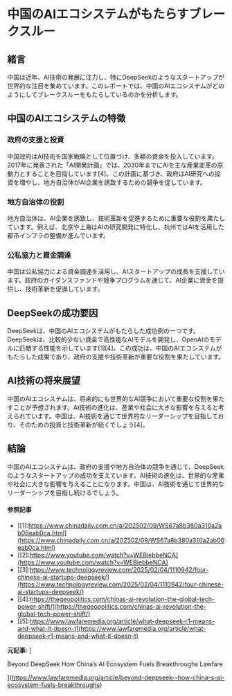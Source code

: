# 中国のAIエコシステムがもたらすブレークスルー

## 緒言

中国は近年、AI技術の発展に注力し、特にDeepSeekのようなスタートアップが世界的な注目を集めています。このレポートでは、中国のAIエコシステムがどのようにしてブレークスルーをもたらしているのかを分析します。

## 中国のAIエコシステムの特徴

### 政府の支援と投資

中国政府はAI技術を国家戦略として位置づけ、多額の資金を投入しています。2017年に発表された「AI開発計画」では、2030年までにAIを主な産業変革の原動力とすることを目指しています[4]。この計画に基づき、政府はAI研究への投資を増やし、地方自治体がAI企業を誘致するための競争を促しています。

### 地方自治体の役割

地方自治体は、AI企業を誘致し、技術革新を促進するために重要な役割を果たしています。例えば、北京や上海はAIの研究開発に特化し、杭州ではAIを活用した都市インフラの整備が進んでいます。

### 公私協力と資金調達

中国は公私協力による資金調達を活用し、AIスタートアップの成長を支援しています。政府のガイダンスファンドや競争プログラムを通じて、AI企業に資金を提供し、技術革新を促進しています。

## DeepSeekの成功要因

DeepSeekは、中国のAIエコシステムがもたらした成功例の一つです。DeepSeekは、比較的少ない資金で高性能なAIモデルを開発し、OpenAIのモデルに匹敵する性能を示しています[1][4]。この成功は、中国のAIエコシステムがもたらした成果であり、政府の支援や技術革新が重要な役割を果たしています。

## AI技術の将来展望

中国のAIエコシステムは、将来的にも世界的なAI競争において重要な役割を果たすことが予想されます。AI技術の進化は、産業や社会に大きな影響を与えると考えられています。中国は、AI技術を通じて世界的なリーダーシップを目指しており、そのための投資と技術革新が続くでしょう[4]。

## 結論

中国のAIエコシステムは、政府の支援や地方自治体の競争を通じて、DeepSeekのようなスタートアップの成功を支えています。AI技術の進化は、世界的な産業や社会に大きな影響を与えることになります。中国は、AI技術を通じて世界的なリーダーシップを目指し続けるでしょう。

#### 参照記事
- [[1]:https://www.chinadaily.com.cn/a/202502/09/WS67a8b380a310a2ab06eab0ca.html](https://www.chinadaily.com.cn/a/202502/09/WS67a8b380a310a2ab06eab0ca.html)
- [[2]:https://www.youtube.com/watch?v=WEBiebbeNCA](https://www.youtube.com/watch?v=WEBiebbeNCA)
- [[3]:https://www.technologyreview.com/2025/02/04/1110942/four-chinese-ai-startups-deepseek/](https://www.technologyreview.com/2025/02/04/1110942/four-chinese-ai-startups-deepseek/)
- [[4]:https://thegeopolitics.com/chinas-ai-revolution-the-global-tech-power-shift/](https://thegeopolitics.com/chinas-ai-revolution-the-global-tech-power-shift/)
- [[5]:https://www.lawfaremedia.org/article/what-deepseek-r1-means-and-what-it-doesn-t](https://www.lawfaremedia.org/article/what-deepseek-r1-means-and-what-it-doesn-t)


**元記事:** [
 Beyond DeepSeek How China’s AI Ecosystem Fuels Breakthroughs Lawfare
](https://www.lawfaremedia.org/article/beyond-deepseek--how-china-s-ai-ecosystem-fuels-breakthroughs)